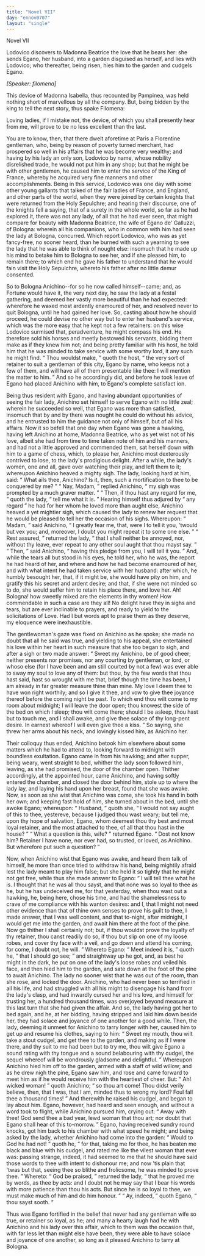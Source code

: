 ```yaml
---
title: "Novel VII"
day: "ennov0707"
layout: "single"
---
```

<html>
 <head>
 </head>
 <body>
  <div id="nov0707" type="novella" who="filomena">
   <head>
    Novel VII
   </head>
   <argument>
    <p>
     <milestone id="p07070001"/>
     <!--(i)-->
     Lodovico discovers to Madonna
Beatrice the love that he bears her: she sends Egano, her husband, into a garden disguised
as herself, and lies with Lodovico;
who thereafter, being risen, hies him to the garden and cudgels
Egano.
     <!--(/i)-->
    </p>
   </argument>
   <p>
    <i>
     [Speaker: filomena]
    </i>
   </p>
   <div3 type="commentary" who="author">
    <p>
     <milestone id="p07070002"/>
     <!--(sc)-->
     This
     <!--(/sc)-->
     device of Madonna
	Isabella, thus recounted by Pampinea, was held nothing short of marvellous by all the
	company. But, being bidden by the king to tell the next story, thus spake Filomena:
    </p>
   </div3>
   <div3 type="commentary" who="filomena">
    <p>
     <milestone id="p07070003"/>
     Loving ladies, if I mistake not, the device, of which you shall presently hear
	from me, will prove to be no less excellent than the last.
    </p>
   </div3>
   <p>
    <milestone id="p07070004"/>
    You are to know, then,
that there dwelt aforetime at Paris a Florentine gentleman, who, being by reason of
poverty turned merchant, had prospered so well in his affairs that he was become very
wealthy; and having by his lady an only son, Lodovico by name,
    <milestone id="p07070005"/>
    whose nobility
disrelished trade, he would not put him in any shop;
but that he might be with other gentlemen, he caused him to enter the service of the King
of France, whereby he acquired very fine manners and other
accomplishments.
    <milestone id="p07070006"/>
    Being in this service, Lodovico was one day with some other
young gallants that talked of the fair ladies of France, and England, and other parts of
the world, when they were joined by certain knights that were returned from the Holy
Sepulchre; and hearing their discourse, one of the knights fell a saying, that of a surety
in the whole world, so far as he had explored it, there was not any lady, of all that he
had ever seen, that might compare for beauty with Madonna Beatrice, the wife of Egano de'
Galluzzi, of Bologna: wherein all his companions, who
    <pb n="146"/>
    in common with him had seen the lady at Bologna, concurred.
    <milestone id="p07070007"/>
    Which report Lodovico, who was as yet fancy-free, no sooner heard, than he
burned with such a yearning to see the lady that he was able to think of nought else:
insomuch that he made up his mind to betake him to Bologna to see her, and if she pleased
him, to remain there; to which end he gave his father to understand that he would fain
visit the Holy Sepulchre, whereto his father after no little demur consented.
   </p>
   <p>
    <milestone id="p07070008"/>
    So to
Bologna Anichino--for so he now called himself--came; and, as Fortune would have it, the
very next day, he saw the lady at a festal gathering, and deemed her vastly more beautiful
than he had expected: wherefore he waxed most ardently enamoured of her, and resolved
never to quit Bologna, until he had gained her love.
    <milestone id="p07070009"/>
    So, casting about how he
should proceed, he could devise no other way but to enter her husband's service, which was
the more easy that he kept not a few retainers: on this wise Lodovico surmised that,
peradventure, he might compass his end.
    <milestone id="p07070010"/>
    He therefore sold his horses and meetly
bestowed his servants, bidding them make as if they
knew him not; and being pretty familiar with his host, he told him that he was minded to
take service with some worthy lord, it any such he might find.
    <q direct="unspecified">
     Thou wouldst make,
    </q>
    quoth the host,
    <q direct="unspecified">
     the very sort of retainer to suit a gentleman of this city, Egano by
name, who keeps not a few of them, and will have all of them presentable like thee: I will
mention the matter to him.
    </q>
    <milestone id="p07070011"/>
    And so he accordingly did, and before he took
leave of Egano had placed Anichino with him, to Egano's complete satisfact ion.
   </p>
   <p>
    <milestone id="p07070012"/>
    Being thus resident with Egano, and having abundant opportunities of seeing the fair
lady, Anichino set himself to serve Egano with no little zeal; wherein he succeeded so
well, that Egano was
more than satisfied, insomuch that by and by there was nought he could do without his
advice, and he entrusted to him the guidance not only of himself, but of all his
affairs.
    <milestone id="p07070013"/>
    Now it so befell that one day when Egano was gone a hawking, having
left Anichino at home, Madonna Beatrice, who as yet wist not of his love, albeit she had
from time to time taken note of him and his manners, and had not a little approved and
commended them, sat herself down with him to a game of chess, which, to please her,
Anichino most dexterously contrived to lose, to the lady's prodigious delight.
    <milestone id="p07070014"/>
    After a while, the
    <pb n="147"/>
    lady's women, one and all, gave over watching
their play, and left them to it; whereupon Anichino heaved a mighty sigh.
    <milestone id="p07070015"/>
    The
lady, looking hard at him, said:
    <q direct="unspecified">
     What ails thee, Anichino? Is it, then, such a
mortification to thee to be conquered by me?
    </q>
    <milestone id="p07070016"/>
    <q direct="unspecified">
     Nay, Madam,
    </q>
    replied
Anichino,
    <q direct="unspecified">
     my sigh was prompted by a much graver matter.
    </q>
    <milestone id="p07070017"/>
    <q direct="unspecified">
     Then, if thou
hast any regard for me,
    </q>
    quoth the lady,
    <q direct="unspecified">
     tell me what it is.
    </q>
    <milestone id="p07070018"/>
    Hearing
himself thus adjured by
    <q direct="unspecified">
     any regard
    </q>
    he had for her whom he loved more than aught
else, Anichino heaved a yet mightier sigh, which caused the lady to renew her
request that he would be pleased to tell her the occasion of his sighs.
Whereupon:
    <q direct="unspecified">
     Madam,
    </q>
    said Anichino,
    <q direct="unspecified">
     I greatly fear me, that, were I to tell it you,
'twould but vex you; and, moreover, I doubt you might repeat it to some one else.
    </q>
    <milestone id="p07070019"/>
    <q direct="unspecified">
     Rest assured,
    </q>
    returned the lady,
    <q direct="unspecified">
     that I shall neither be annoyed,
nor, without thy leave, ever repeat to any other soul aught that thou mayst say.
    </q>
    <milestone id="p07070020"/>
    <q direct="unspecified">
     Then,
    </q>
    said Anichino,
    <q direct="unspecified">
     having this pledge from you, I will tell it
you.
    </q>
    And, while the tears all but stood in his eyes, he told her, who he was, the
report he had heard of her, and where and how he had become enamoured of her, and with
what intent he had taken service with her husband: after which, he humbly besought her,
that, if it might be, she would have pity on him, and gratify this his secret and ardent
desire; and that, if she were not minded so to do, she would suffer him to retain his
place there, and love her.
    <milestone id="p07070021"/>
    Ah! Bologna! how sweetly mixed are the elements in
thy women! How commendable in such a case are they all! No delight have they in sighs and
tears, but are ever inclinable to prayers, and ready to yield to the solicitations of
Love. Had I but words apt to praise them as they deserve, my eloquence were
inexhaustible.
   </p>
   <p>
    <milestone id="p07070022"/>
    The gentlewoman's gaze was fixed on Anichino as he spoke; she made
no doubt that all he said was true, and yielding to his appeal, she entertained his love
within her heart in such measure that she too began to sigh, and after a sigh or two made
answer:
    <milestone id="p07070023"/>
    <q direct="unspecified">
     Sweet my Anichino, be of good cheer; neither presents nor
promises, nor any courting by gentleman, or lord, or whoso else (for I have been and am
still courted by not a few) was ever able to sway my soul to love any of them: but thou,
by the few words that thou hast said, hast so wrought with me that, brief though the time
has been, I am already in far greater measure thine than mine.
     <milestone id="p07070024"/>
     My love
     <pb n="148"/>
     I deem thee to have won right worthily; and so I give it thee, and vow to give
thee joyance thereof before the coming night be past.
     <milestone id="p07070025"/>
     To which end thou wilt
come to my room about midnight; I will leave the door open; thou knowest the side of the
bed on which I sleep; thou wilt come there; should I be asleep, thou hast but to touch me,
and I shall awake, and give thee solace of thy long-pent desire. In earnest whereof I will
even give thee a kiss.
    </q>
    So saying, she threw her arms about his neck, and lovingly
kissed him, as Anichino her.
   </p>
   <p>
    <milestone id="p07070026"/>
    Their colloquy thus ended, Anichino betook him
elsewhere about some matters which he had to attend to, looking forward to midnight with
boundless exultation.
    <milestone id="p07070027"/>
    Egano came in from his hawking; and after supper, being
weary, went straight to bed, whither the lady soon followed him, leaving, as she had
promised, the door of the
chamber open.
    <milestone id="p07070028"/>
    Thither accordingly, at the appointed hour, came Anichino, and
having softly entered the chamber, and closed the door behind him, stole up to where the
lady lay, and laying his hand upon her breast, found that she was awake.
    <milestone id="p07070029"/>
    Now,
as soon as she wist that Anichino was come, she took his hand in both her own; and keeping
fast hold of him, she turned about in the bed, until she awoke Egano;
    <milestone id="p07070030"/>
    whereupon:
    <q direct="unspecified">
     Husband,
    </q>
    quoth she,
    <q direct="unspecified">
     I would not say aught of this to thee,
yestereve, because I judged thou wast weary; but tell me, upon thy hope of salvation,
Egano, whom deemest thou thy best and most loyal retainer, and the most attached to
thee, of all that thou hast in the house?
    </q>
    <milestone id="p07070031"/>
    <q direct="unspecified">
     What a question is this,
wife?
    </q>
    returned Egano.
    <q direct="unspecified">
     Dost not know him? Retainer I have none, nor ever had, so
trusted, or loved, as Anichino. But wherefore put such a question?
    </q>
   </p>
   <p>
    <milestone id="p07070032"/>
    Now, when
Anichino wist that Egano was awake, and heard them talk of himself, he more than once
tried to withdraw his hand,
being mightily afraid lest the lady meant to play him false; but she held it so tightly
that he might not get free, while thus she made answer to Egano:
    <milestone id="p07070033"/>
    <q direct="unspecified">
     I will tell
thee what he is. I thought that he was all thou sayst, and that none was so loyal to thee
as he, but he has undeceived me, for that yesterday, when thou wast out a hawking, he,
being here, chose his time, and had the shamelessness to crave of me compliance with his
wanton desires:
     <milestone id="p07070034"/>
     and I, that I might not need other evidence than that of thine
own senses to prove his guilt to thee,
     <pb n="149"/>
     I made answer, that I was well content,
and that to-night, after midnight, I would get me into the garden, and await him there at
the foot of the pine.
     <milestone id="p07070035"/>
     Now go thither I shall certainly not; but, if thou
wouldst prove the loyalty of thy retainer, thou canst readily do so, if thou but slip on
one of my loose robes, and cover thy face with a veil, and go down and attend his coming,
for come, I doubt not, he will.
    </q>
    <milestone id="p07070036"/>
    Whereto Egano:
    <q direct="unspecified">
     Meet indeed it is,
    </q>
    quoth he,
    <q direct="unspecified">
     that I should go see;
    </q>
    and straightway up he got, and, as best he might in
the dark, he put on one of the lady's loose robes and veiled his face, and then hied him
to the garden, and sate down at the foot of the pine to await Anichino.
    <milestone id="p07070037"/>
    The
lady no sooner wist that he was out of the room, than she rose, and locked the
door.
    <milestone id="p07070038"/>
    Anichino, who
had never been so terrified in all his life, and had struggled with all
his might to disengage his hand from the lady's clasp, and had inwardly cursed her and his
love, and himself for trusting her, a hundred thousand times, was overjoyed beyond measure
at this last turn that she had given the affair. And so, the lady having got her to bed
again, and he, at her bidding, having stripped and laid him down beside her, they had
solace and joyance of one another for a good while.
    <milestone id="p07070039"/>
    Then, the lady, deeming it
unmeet for Anichino to tarry longer with her, caused him to get up and resume his clothes,
saying to him:
    <q direct="unspecified">
     Sweet my mouth, thou wilt take a stout cudgel,
and get thee to the garden, and making as if I were there, and thy suit to me had been but
to try me, thou wilt give Egano a sound rating with thy tongue and a sound belabouring
with thy cudgel, the sequel whereof will be wondrously gladsome and delightful.
    </q>
    <milestone id="p07070040"/>
    Whereupon Anichino hied him off to the garden, armed with a staff of wild
willow; and as he drew nigh the pine, Egano saw him, and rose and came forward to meet him
as if he would receive him with the heartiest of cheer. But:
    <q direct="unspecified">
     Ah! wicked woman!
    </q>
    quoth Anichino;
    <q direct="unspecified">
     so thou art come! Thou didst verily believe, then, that I was, that I
am, minded thus to wrong my lord? Foul fall thee a
thousand times!
    </q>
    And therewith he raised his cudgel, and began to lay about
him.
    <milestone id="p07070041"/>
    Egano, however, had heard and seen enough, and without a word took to
flight, while Anichino pursued him, crying out:
    <q direct="unspecified">
     Away with thee!  God send thee a bad
year, lewd woman that thou art; nor doubt that Egano shall hear of this to-morrow.
    </q>
    <milestone id="p07070042"/>
    Egano, having received sundry round knocks, got him back to his
    <pb n="150"/>
    chamber with what speed he might; and being asked by the lady, whether Anichino
had come into the garden:
    <milestone id="p07070043"/>
    <q direct="unspecified">
     Would to God he had not!
    </q>
    quoth he,
    <q direct="unspecified">
     for
that, taking me for thee, he has beaten me black and blue with his cudgel, and rated me
like the vilest woman that ever was: passing strange, indeed, it had seemed to me that he
should have said those words to thee with intent to dishonour me;
and now 'tis plain that 'twas but that, seeing thee so blithe and
frolicsome, he was minded to prove thee.
    </q>
    <milestone id="p07070044"/>
    Whereto:
    <q direct="unspecified">
     God be
praised,
    </q>
    returned the lady,
    <q direct="unspecified">
     that he proved me by words, as thee by
acts: and I doubt not he may say that I bear his words with more patience than thou his
acts. But since he is so loyal to thee, we must make much of him and do him honour.
    </q>
    <milestone id="p07070045"/>
    <q direct="unspecified">
     Ay, indeed,
    </q>
    quoth Egano,
    <q direct="unspecified">
     thou sayst sooth.
    </q>
   </p>
   <p>
    <milestone id="p07070046"/>
    Thus was Egano
fortified in the belief that never had any gentleman wife so true, or retainer so loyal,
as he; and many a hearty
laugh had he with Anichino and his lady over this affair, which to them was the occasion
that, with far less let than might else have been, they were able to have solace and
joyance of one another, so long as it pleased Anichino to tarry at Bologna.
   </p>
  </div>
 </body>
</html>
